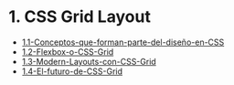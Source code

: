 # 1. CSS Grid Layout


[comment]:STARTING_GENERATED_TOC

* [1.1-Conceptos-que-forman-parte-del-diseño-en-CSS](<./content/1.1-Conceptos-que-forman-parte-del-diseño-en-CSS.md>)
* [1.2-Flexbox-o-CSS-Grid](<./content/1.2-Flexbox-o-CSS-Grid.md>)
* [1.3-Modern-Layouts-con-CSS-Grid](<./content/1.3-Modern-Layouts-con-CSS-Grid.md>)
* [1.4-El-futuro-de-CSS-Grid](<./content/1.4-El-futuro-de-CSS-Grid.md>)

[comment]:ENDING_GENERATED_TOC

